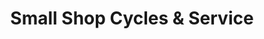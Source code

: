---
title: "Small Shop Cycles & Service"
url: /chicago/small-shop-cycles-und-service/
shop: Fahrrad
---